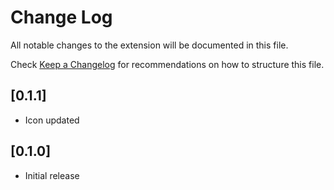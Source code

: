 # Change Log

All notable changes to the extension will be documented in this file.

Check [Keep a Changelog](http://keepachangelog.com/) for recommendations on how to structure this file.

## [0.1.1]

- Icon updated

## [0.1.0]

- Initial release